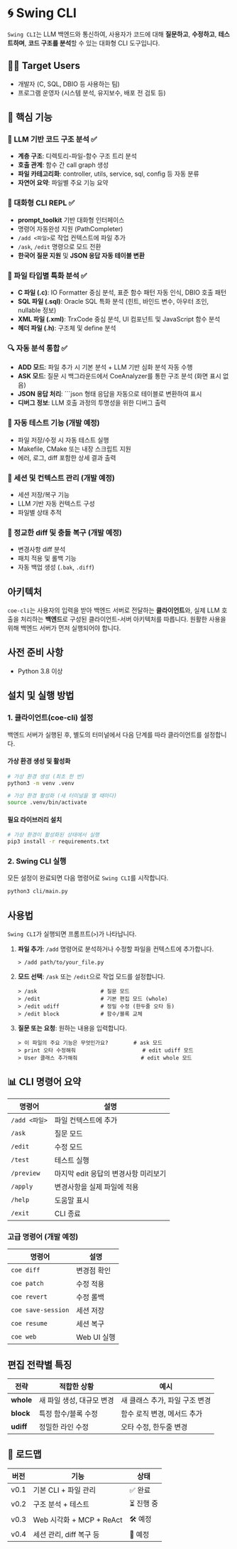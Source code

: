 # 🌀 Swing CLI

`Swing CLI`는 LLM 백엔드와 통신하여, 사용자가 코드에 대해 **질문하고**, **수정하고**, **테스트하며**, **코드 구조를 분석**할 수 있는 대화형 CLI 도구입니다.

## 🧑‍💻 Target Users
- 개발자 (C, SQL, DBIO 등 사용하는 팀)
- 프로그램 운영자 (시스템 분석, 유지보수, 배포 전 검토 등)

## 🎯 핵심 기능

### 🧠 LLM 기반 코드 구조 분석 ✅
- **계층 구조**: 디렉토리-파일-함수 구조 트리 분석
- **호출 관계**: 함수 간 call graph 생성  
- **파일 카테고리화**: controller, utils, service, sql, config 등 자동 분류
- **자연어 요약**: 파일별 주요 기능 요약

### 💬 대화형 CLI REPL ✅
- **prompt_toolkit** 기반 대화형 인터페이스
- 명령어 자동완성 지원 (PathCompleter)
- `/add <파일>`로 작업 컨텍스트에 파일 추가
- `/ask`, `/edit` 명령으로 모드 전환
- **한국어 질문 지원** 및 **JSON 응답 자동 테이블 변환**

### 🧩 파일 타입별 특화 분석 ✅
- **C 파일 (.c)**: IO Formatter 중심 분석, 표준 함수 패턴 자동 인식, DBIO 호출 패턴
- **SQL 파일 (.sql)**: Oracle SQL 특화 분석 (힌트, 바인드 변수, 아우터 조인, nullable 정보)
- **XML 파일 (.xml)**: TrxCode 중심 분석, UI 컴포넌트 및 JavaScript 함수 분석
- **헤더 파일 (.h)**: 구조체 및 define 분석

### 🔍 자동 분석 통합 ✅
- **ADD 모드**: 파일 추가 시 기본 분석 + LLM 기반 심화 분석 자동 수행
- **ASK 모드**: 질문 시 백그라운드에서 CoeAnalyzer를 통한 구조 분석 (화면 표시 없음)
- **JSON 응답 처리**: ```json 형태 응답을 자동으로 테이블로 변환하여 표시
- **디버그 정보**: LLM 호출 과정의 투명성을 위한 디버그 출력

### 🧪 자동 테스트 기능 (개발 예정)
- 파일 저장/수정 시 자동 테스트 실행
- Makefile, CMake 또는 내장 스크립트 지원
- 에러, 로그, diff 포함한 상세 결과 출력

### 🧵 세션 및 컨텍스트 관리 (개발 예정)
- 세션 저장/복구 기능
- LLM 기반 자동 컨텍스트 구성
- 파일별 상태 추적

### 🧬 정교한 diff 및 충돌 복구 (개발 예정)
- 변경사항 diff 분석
- 패치 적용 및 롤백 기능
- 자동 백업 생성 (`.bak`, `.diff`)

## 아키텍처

`coe-cli`는 사용자의 입력을 받아 백엔드 서버로 전달하는 **클라이언트**와, 실제 LLM 호출을 처리하는 **백엔드**로 구성된 클라이언트-서버 아키텍처를 따릅니다. 원활한 사용을 위해 백엔드 서버가 먼저 실행되어야 합니다.

## 사전 준비 사항

- Python 3.8 이상

## 설치 및 실행 방법

### 1. 클라이언트(coe-cli) 설정

백엔드 서버가 실행된 후, 별도의 터미널에서 다음 단계를 따라 클라이언트를 설정합니다.

#### 가상 환경 생성 및 활성화

```bash
# 가상 환경 생성 (최초 한 번)
python3 -m venv .venv

# 가상 환경 활성화 (새 터미널을 열 때마다)
source .venv/bin/activate
```

#### 필요 라이브러리 설치

```bash
# 가상 환경이 활성화된 상태에서 실행
pip3 install -r requirements.txt
```

### 2. Swing CLI 실행

모든 설정이 완료되면 다음 명령어로 `Swing CLI`를 시작합니다.

```bash
python3 cli/main.py
```

## 사용법

`Swing CLI`가 실행되면 프롬프트(`>`)가 나타납니다.

1.  **파일 추가**: `/add` 명령어로 분석하거나 수정할 파일을 컨텍스트에 추가합니다.
    ```
    > /add path/to/your_file.py
    ```

2.  **모드 선택**: `/ask` 또는 `/edit`으로 작업 모드를 설정합니다.
    ```
    > /ask                    # 질문 모드
    > /edit                   # 기본 편집 모드 (whole)
    > /edit udiff             # 정밀 수정 (한두줄 오타 등)
    > /edit block             # 함수/블록 교체
    ```

3.  **질문 또는 요청**: 원하는 내용을 입력합니다.
    ```
    > 이 파일의 주요 기능은 무엇인가요?        # ask 모드
    > print 오타 수정해줘                     # edit udiff 모드  
    > User 클래스 추가해줘                    # edit whole 모드
    ```

## 📊 CLI 명령어 요약

| 명령어 | 설명 |
|--------|------|
| `/add <파일>` | 파일 컨텍스트에 추가 |
| `/ask` | 질문 모드 |
| `/edit` | 수정 모드 |
| `/test` | 테스트 실행 |
| `/preview` | 마지막 edit 응답의 변경사항 미리보기 |
| `/apply` | 변경사항을 실제 파일에 적용 |
| `/help` | 도움말 표시 |
| `/exit` | CLI 종료 |

### 고급 명령어 (개발 예정)
| 명령어 | 설명 |
|--------|------|
| `coe diff` | 변경점 확인 |
| `coe patch` | 수정 적용 |
| `coe revert` | 수정 롤백 |
| `coe save-session` | 세션 저장 |
| `coe resume` | 세션 복구 |
| `coe web` | Web UI 실행 |

## 편집 전략별 특징

| 전략 | 적합한 상황 | 예시 |
| --- | --- | --- |
| **whole** | 새 파일 생성, 대규모 변경 | 새 클래스 추가, 파일 구조 변경 |
| **block** | 특정 함수/블록 수정 | 함수 로직 변경, 메서드 추가 |  
| **udiff** | 정밀한 라인 수정 | 오타 수정, 한두줄 변경 |

## 📅 로드맵

| 버전 | 기능 | 상태 |
|------|------|------|
| v0.1 | 기본 CLI + 파일 관리 | ✅ 완료 |
| v0.2 | 구조 분석 + 테스트 | ⏳ 진행 중 |
| v0.3 | Web 시각화 + MCP + ReAct | 🛠 예정 |
| v0.4 | 세션 관리, diff 복구 등 | 📌 예정 |

